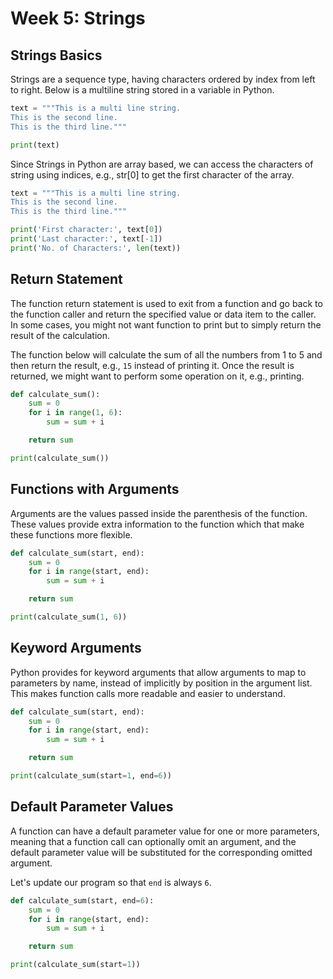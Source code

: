 # Week 5: Strings

## Strings Basics
Strings are a sequence type, having characters ordered by index from left to right. Below is a multiline string stored in a variable in Python.

```python
text = """This is a multi line string.
This is the second line.
This is the third line."""

print(text)
```
Since Strings in Python are array based, we can access the characters of string using indices, e.g., str[0] to get the first character of the array.

```python
text = """This is a multi line string.
This is the second line.
This is the third line."""

print('First character:', text[0])
print('Last character:', text[-1])
print('No. of Characters:', len(text))
```
## Return Statement
The function return statement is used to exit from a function and go back to the function caller and return the specified value or data item to the caller. In some cases, you might not want function to print but to simply return the result of the calculation.

The function below will calculate the sum of all the numbers from 1 to 5 and then return the result, e.g., `15` instead of printing it. Once the result is returned, we might want to perform some operation on it, e.g., printing.
```python
def calculate_sum():
    sum = 0
    for i in range(1, 6):
        sum = sum + i

    return sum

print(calculate_sum())
```

## Functions with Arguments

Arguments are the values passed inside the parenthesis of the function. These values provide extra information to the function which that make these functions more flexible.


```python
def calculate_sum(start, end):
    sum = 0
    for i in range(start, end):
        sum = sum + i

    return sum

print(calculate_sum(1, 6))
```

## Keyword Arguments
Python provides for keyword arguments that allow arguments to map to parameters by name, instead of implicitly by position in the argument list. This makes function calls more readable and easier to understand.

```python
def calculate_sum(start, end):
    sum = 0
    for i in range(start, end):
        sum = sum + i

    return sum

print(calculate_sum(start=1, end=6))
```

## Default Parameter Values
A function can have a default parameter value for one or more parameters, meaning that a function call can optionally omit an argument, and the default parameter value will be substituted for the corresponding omitted argument.

Let's update our program so that `end` is always `6`.
```python
def calculate_sum(start, end=6):
    sum = 0
    for i in range(start, end):
        sum = sum + i

    return sum

print(calculate_sum(start=1))
```
